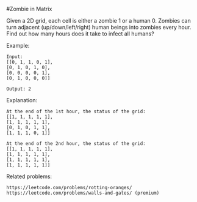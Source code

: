 #Zombie in Matrix

Given a 2D grid, each cell is either a zombie 1 or a human 0. Zombies can turn adjacent (up/down/left/right) human beings into zombies every hour. Find out how many hours does it take to infect all humans?

Example:

    Input:
    [[0, 1, 1, 0, 1],
    [0, 1, 0, 1, 0],
    [0, 0, 0, 0, 1],
    [0, 1, 0, 0, 0]]

    Output: 2

Explanation:
    
    At the end of the 1st hour, the status of the grid:
    [[1, 1, 1, 1, 1],
    [1, 1, 1, 1, 1],
    [0, 1, 0, 1, 1],
    [1, 1, 1, 0, 1]]

    At the end of the 2nd hour, the status of the grid:
    [[1, 1, 1, 1, 1],
    [1, 1, 1, 1, 1],
    [1, 1, 1, 1, 1],
    [1, 1, 1, 1, 1]]

Related problems:

    https://leetcode.com/problems/rotting-oranges/
    https://leetcode.com/problems/walls-and-gates/ (premium)

